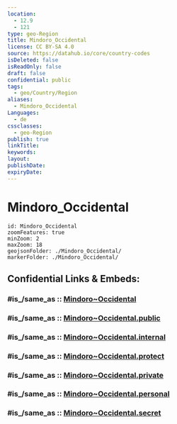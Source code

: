 ```yaml
---
location:
  - 12.9
  - 121
type: geo-Region
title: Mindoro_Occidental
license: CC BY-SA 4.0
source: https://datahub.io/core/country-codes
isDeleted: false
isReadOnly: false
draft: false
confidential: public
tags:
  - geo/Country/Region
aliases:
  - Mindoro_Occidental
Languages:
  - de
cssclasses:
  - geo-Region
publish: true
linkTitle:
keywords:
layout:
publishDate:
expiryDate:
---
```


# Mindoro_Occidental

```leaflet
id: Mindoro_Occidental
zoomFeatures: true 
minZoom: 2 
maxZoom: 18
geojsonFolder: ./Mindoro_Occidental/
markerFolder: ./Mindoro_Occidental/
```


## Confidential Links & Embeds: 

### #is_/same_as :: [Mindoro~Occidental](/_Standards/Earth/Continent/Asia/Asia~South~East/Malay_Archipelago/Philippines/Regions~Philippines/Mindoro~Occidental.md) 

### #is_/same_as :: [Mindoro~Occidental.public](/_public/Earth/Continent/Asia/Asia~South~East/Malay_Archipelago/Philippines/Regions~Philippines/Mindoro~Occidental.public.md) 

### #is_/same_as :: [Mindoro~Occidental.internal](/_internal/Earth/Continent/Asia/Asia~South~East/Malay_Archipelago/Philippines/Regions~Philippines/Mindoro~Occidental.internal.md) 

### #is_/same_as :: [Mindoro~Occidental.protect](/_protect/Earth/Continent/Asia/Asia~South~East/Malay_Archipelago/Philippines/Regions~Philippines/Mindoro~Occidental.protect.md) 

### #is_/same_as :: [Mindoro~Occidental.private](/_private/Earth/Continent/Asia/Asia~South~East/Malay_Archipelago/Philippines/Regions~Philippines/Mindoro~Occidental.private.md) 

### #is_/same_as :: [Mindoro~Occidental.personal](/_personal/Earth/Continent/Asia/Asia~South~East/Malay_Archipelago/Philippines/Regions~Philippines/Mindoro~Occidental.personal.md) 

### #is_/same_as :: [Mindoro~Occidental.secret](/_secret/Earth/Continent/Asia/Asia~South~East/Malay_Archipelago/Philippines/Regions~Philippines/Mindoro~Occidental.secret.md)

